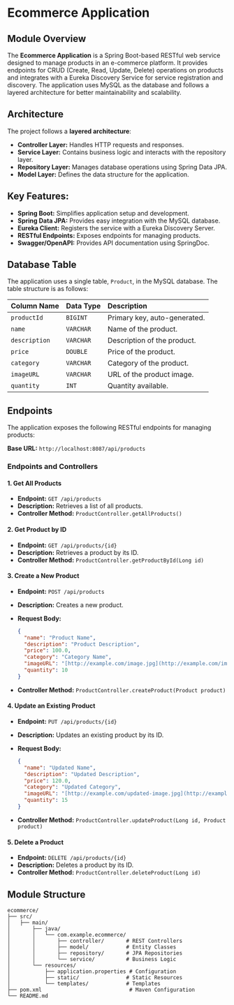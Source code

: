# Ecommerce Application

## Module Overview

The **Ecommerce Application** is a Spring Boot-based RESTful web service designed to manage products in an e-commerce platform. It provides endpoints for CRUD (Create, Read, Update, Delete) operations on products and integrates with a Eureka Discovery Service for service registration and discovery. The application uses MySQL as the database and follows a layered architecture for better maintainability and scalability.

## Architecture

The project follows a **layered architecture**:

* **Controller Layer:** Handles HTTP requests and responses.
* **Service Layer:** Contains business logic and interacts with the repository layer.
* **Repository Layer:** Manages database operations using Spring Data JPA.
* **Model Layer:** Defines the data structure for the application.

## Key Features:

* **Spring Boot:** Simplifies application setup and development.
* **Spring Data JPA:** Provides easy integration with the MySQL database.
* **Eureka Client:** Registers the service with a Eureka Discovery Server.
* **RESTful Endpoints:** Exposes endpoints for managing products.
* **Swagger/OpenAPI:** Provides API documentation using SpringDoc.

## Database Table

The application uses a single table, `Product`, in the MySQL database. The table structure is as follows:

| Column Name | Data Type | Description                   |
| :---------- | :-------- | :---------------------------- |
| `productId` | `BIGINT`  | Primary key, auto-generated.  |
| `name`      | `VARCHAR` | Name of the product.          |
| `description` | `VARCHAR` | Description of the product.   |
| `price`     | `DOUBLE`  | Price of the product.         |
| `category`  | `VARCHAR` | Category of the product.      |
| `imageURL`  | `VARCHAR` | URL of the product image.     |
| `quantity`  | `INT`     | Quantity available.           |

## Endpoints

The application exposes the following RESTful endpoints for managing products:

**Base URL:** `http://localhost:8087/api/products`

### Endpoints and Controllers

#### 1. Get All Products

* **Endpoint:** `GET /api/products`
* **Description:** Retrieves a list of all products.
* **Controller Method:** `ProductController.getAllProducts()`

#### 2. Get Product by ID

* **Endpoint:** `GET /api/products/{id}`
* **Description:** Retrieves a product by its ID.
* **Controller Method:** `ProductController.getProductById(Long id)`

#### 3. Create a New Product

* **Endpoint:** `POST /api/products`
* **Description:** Creates a new product.
* **Request Body:**

    ```json
    {
      "name": "Product Name",
      "description": "Product Description",
      "price": 100.0,
      "category": "Category Name",
      "imageURL": "[http://example.com/image.jpg](http://example.com/image.jpg)",
      "quantity": 10
    }
    ```
* **Controller Method:** `ProductController.createProduct(Product product)`

#### 4. Update an Existing Product

* **Endpoint:** `PUT /api/products/{id}`
* **Description:** Updates an existing product by its ID.
* **Request Body:**

    ```json
    {
      "name": "Updated Name",
      "description": "Updated Description",
      "price": 120.0,
      "category": "Updated Category",
      "imageURL": "[http://example.com/updated-image.jpg](http://example.com/updated-image.jpg)",
      "quantity": 15
    }
    ```
* **Controller Method:** `ProductController.updateProduct(Long id, Product product)`

#### 5. Delete a Product

* **Endpoint:** `DELETE /api/products/{id}`
* **Description:** Deletes a product by its ID.
* **Controller Method:** `ProductController.deleteProduct(Long id)`

##  Module Structure

```
ecommerce/
├── src/
│   ├── main/
│       ├── java/
│       │   └── com.example.ecommerce/
│       │       ├── controller/       # REST Controllers
│       │       ├── model/            # Entity Classes
│       │       ├── repository/       # JPA Repositories
│       │       └── service/          # Business Logic
│       └── resources/
│           ├── application.properties # Configuration
│           ├── static/               # Static Resources
│           └── templates/            # Templates 
├── pom.xml                            # Maven Configuration
└── README.md
```
